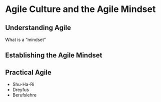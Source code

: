 # Agile Culture and the Agile Mindset
## Understanding Agile
<!-- 1.2.1. Understanding the Agile mindset
Many people come to Agile looking for "the Agile process". However, while some processes and methodologies may be more supportive or common in Agile organizations than others, the mindset must come first.
The purpose of this LO is to help learners understand that Agile is a mindset. -->
What is a “mindset”

## Establishing the Agile Mindset
<!-- 1.2.2. Establishing the Agile mindset
Experiencing the Agile mindset is the best way to establish it in a learner
The purpose of this LO is to have the learner experience situations in which the Agile mindset is likely to be different, so the learner can internalize the difference experientially, not just in concept.
To be acceptable, this LO should include exercises that allow the learner to experience the Agile mindset. -->

## Practical Agile
<!-- 1.2.3. Agile in context
The level of knowledge and experience held by individuals, teams and organizations can affect behaviors, processes, and adoption.
The purpose of this LO is to introduce the learner to team or organizational development models, so that beginners can see where they are limited and experts can understand their colleagues' limits in applying these ideas.
To be acceptable, this LO should include discussion of shu-ha-ri, Dreyfus, or a similar novice-to-expert development model. -->
* Shu-Ha-Ri
* Dreyfus
* Berufslehre



<!--
How to be agile

   * Agile as values and culture
   * How knowledge level affects behaviors, processes, adoption 
   * 
      * Shu-ha-ri, Dreyfus model
   * Establish this mindset in the learner
-->